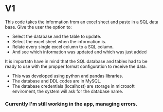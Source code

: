 # V1

This code takes the information from an excel sheet and paste in a SQL data base.
Give the user the option to:
* Select the database and the table to update.
* Select the excel sheet when the information is.
* Relate every single excel column to a SQL column.
* And see which information was updated and which was just added

It is importatn have in mind that the SQL database and tables had to be ready to use with the propper format configuration to receive the data.

- This was developed using python and pandas libraries.
- The database and DDL codes are in MySQL.
- The database credentials (localhost) are storage in microsoft enviroment, the system will ask for the database name. 

### Currently I'm still working in the app, managing errors.
 
